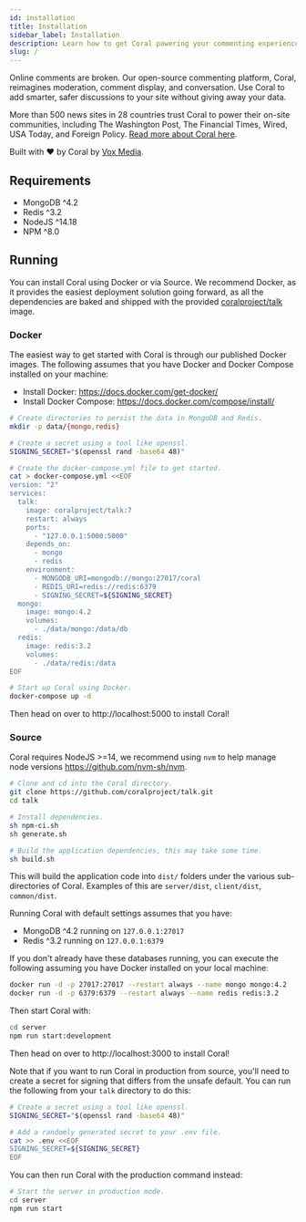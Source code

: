 ```yaml
---
id: installation
title: Installation
sidebar_label: Installation
description: Learn how to get Coral powering your commenting experience.
slug: /
---
```


Online comments are broken. Our open-source commenting platform, Coral,
reimagines moderation, comment display, and conversation. Use Coral to add
smarter, safer discussions to your site without giving away your data.

More than 500 news sites in 28 countries trust Coral to power their on-site
communities, including The Washington Post, The Financial Times, Wired, USA Today, and Foreign Policy. [Read more about Coral here](https://coralproject.net/).

Built with ❤️ by Coral by [Vox Media](https://product.voxmedia.com/).

## Requirements

- MongoDB ^4.2
- Redis ^3.2
- NodeJS ^14.18
- NPM ^8.0

## Running

You can install Coral using Docker or via Source. We recommend Docker, as it
provides the easiest deployment solution going forward, as all the dependencies
are baked and shipped with the provided
[coralproject/talk](https://hub.docker.com/r/coralproject/talk) image.

### Docker

The easiest way to get started with Coral is through our published Docker
images. The following assumes that you have Docker and Docker Compose installed
on your machine:

- Install Docker: https://docs.docker.com/get-docker/
- Install Docker Compose: https://docs.docker.com/compose/install/

```bash
# Create directories to persist the data in MongoDB and Redis.
mkdir -p data/{mongo,redis}

# Create a secret using a tool like openssl.
SIGNING_SECRET="$(openssl rand -base64 48)"

# Create the docker-compose.yml file to get started.
cat > docker-compose.yml <<EOF
version: "2"
services:
  talk:
    image: coralproject/talk:7
    restart: always
    ports:
      - "127.0.0.1:5000:5000"
    depends_on:
      - mongo
      - redis
    environment:
      - MONGODB_URI=mongodb://mongo:27017/coral
      - REDIS_URI=redis://redis:6379
      - SIGNING_SECRET=${SIGNING_SECRET}
  mongo:
    image: mongo:4.2
    volumes:
      - ./data/mongo:/data/db
  redis:
    image: redis:3.2
    volumes:
      - ./data/redis:/data
EOF

# Start up Coral using Docker.
docker-compose up -d
```

Then head on over to http://localhost:5000 to install Coral!

### Source

Coral requires NodeJS >=14, we recommend using `nvm` to help manage node
versions https://github.com/nvm-sh/nvm.

```bash
# Clone and cd into the Coral directory.
git clone https://github.com/coralproject/talk.git
cd talk

# Install dependencies.
sh npm-ci.sh
sh generate.sh

# Build the application dependencies, this may take some time.
sh build.sh
```

This will build the application code into `dist/` folders under the various sub-directories of Coral. Examples of this are `server/dist`, `client/dist`, `common/dist`.

Running Coral with default settings assumes that you have:

- MongoDB ^4.2 running on `127.0.0.1:27017`
- Redis ^3.2 running on `127.0.0.1:6379`

If you don't already have these databases running, you can execute the following
assuming you have Docker installed on your local machine:

```bash
docker run -d -p 27017:27017 --restart always --name mongo mongo:4.2
docker run -d -p 6379:6379 --restart always --name redis redis:3.2
```

Then start Coral with:

```bash
cd server
npm run start:development
```

Then head on over to http://localhost:3000 to install Coral!

Note that if you want to run Coral in production from source, you'll need to
create a secret for signing that differs from the unsafe default. You can run
the following from your `talk` directory to do this:

```bash
# Create a secret using a tool like openssl.
SIGNING_SECRET="$(openssl rand -base64 48)"

# Add a randomly generated secret to your .env file.
cat >> .env <<EOF
SIGNING_SECRET=${SIGNING_SECRET}
EOF
```

You can then run Coral with the production command instead:

```bash
# Start the server in production mode.
cd server
npm run start
```
